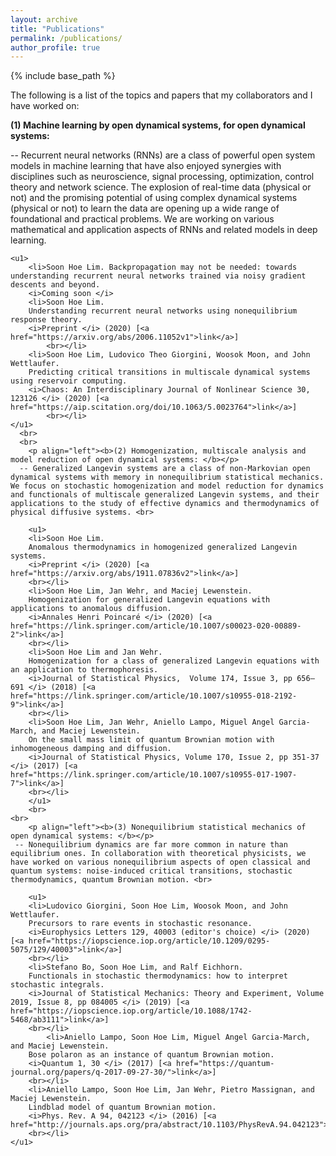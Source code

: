 ```yaml
---
layout: archive
title: "Publications"
permalink: /publications/
author_profile: true
---
```


<!-- {% if author.googlescholar %}
  You can also find my articles on <u><a href="{{author.googlescholar}}">my Google Scholar profile</a>.</u>
{% endif %} -->

{% include base_path %}

<!-- {% for post in site.publications reversed %}
  {% include archive-single.html %}
{% endfor %}
 -->

The following is a list of the topics and papers that my collaborators and I have worked on: <br>

<p align="left"><b>(1) Machine learning by open dynamical systems, for open dynamical systems: </b></p>
	  -- Recurrent neural networks (RNNs) are a class of powerful open system models in machine learning that have also enjoyed synergies with disciplines such as neuroscience, signal processing, optimization, control theory and network science. The explosion of real-time data (physical or not) and the promising potential of using complex dynamical systems (physical or not) to learn the data are opening up a wide range of foundational and practical problems. We are working on various mathematical and application aspects of RNNs and related models in deep learning.   <br>
	  
	<u1>
		<li>Soon Hoe Lim. Backpropagation may not be needed: towards understanding recurrent neural networks trained via noisy gradient descents and beyond. 
		<i>Coming soon </i> 
		<li>Soon Hoe Lim.      
		Understanding recurrent neural networks using nonequilibrium response theory. 
		<i>Preprint </i> (2020) [<a href="https://arxiv.org/abs/2006.11052v1">link</a>]
	    	<br></li>
		<li>Soon Hoe Lim, Ludovico Theo Giorgini, Woosok Moon, and John Wettlaufer.       
		Predicting critical transitions in multiscale dynamical systems using reservoir computing. 
		<i>Chaos: An Interdisciplinary Journal of Nonlinear Science 30, 123126 </i> (2020) [<a href="https://aip.scitation.org/doi/10.1063/5.0023764">link</a>] 
	    	<br></li>
	</u1>
	  <br>
	  <br>
	    <p align="left"><b>(2) Homogenization, multiscale analysis and model reduction of open dynamical systems: </b></p>
	  -- Generalized Langevin systems are a class of non-Markovian open dynamical systems with memory in nonequilibrium statistical mechanics. We focus on stochastic homogenization and model reduction for dynamics and functionals of multiscale generalized Langevin systems, and their applications to the study of effective dynamics and thermodynamics of physical diffusive systems. <br>
	  
    	<u1>
		<li>Soon Hoe Lim.
		Anomalous thermodynamics in homogenized generalized Langevin systems. 
		<i>Preprint </i> (2020) [<a href="https://arxiv.org/abs/1911.07836v2">link</a>] 
   		<br></li>   
		<li>Soon Hoe Lim, Jan Wehr, and Maciej Lewenstein.  
		Homogenization for generalized Langevin equations with applications to anomalous diffusion. 
		<i>Annales Henri Poincaré </i> (2020) [<a href="https://link.springer.com/article/10.1007/s00023-020-00889-2">link</a>]
   		<br></li>
		<li>Soon Hoe Lim and Jan Wehr. 
		Homogenization for a class of generalized Langevin equations with an application to thermophoresis. 
		<i>Journal of Statistical Physics,  Volume 174, Issue 3, pp 656–691 </i> (2018) [<a href="https://link.springer.com/article/10.1007/s10955-018-2192-9">link</a>]
   		<br></li>
		<li>Soon Hoe Lim, Jan Wehr, Aniello Lampo, Miguel Angel Garcia-March, and Maciej Lewenstein. 
		On the small mass limit of quantum Brownian motion with inhomogeneous damping and diffusion. 
		<i>Journal of Statistical Physics, Volume 170, Issue 2, pp 351-37 </i> (2017) [<a href="https://link.springer.com/article/10.1007/s10955-017-1907-7">link</a>]
   		<br></li>
    	</u1>
    	<br>
	<br>
	    <p align="left"><b>(3) Nonequilibrium statistical mechanics of open dynamical systems: </b></p>
	 -- Nonequilibrium dynamics are far more common in nature than equilibrium ones. In collaboration with theoretical physicists, we have worked on various nonequilibrium aspects of open classical and quantum systems: noise-induced critical transitions, stochastic thermodynamics, quantum Brownian motion. <br>
	  
    	<u1>
		<li>Ludovico Giorgini, Soon Hoe Lim, Woosok Moon, and John Wettlaufer. 
		Precursors to rare events in stochastic resonance.
		<i>Europhysics Letters 129, 40003 (editor's choice) </i> (2020) [<a href="https://iopscience.iop.org/article/10.1209/0295-5075/129/40003">link</a>] 
		<br></li>
		<li>Stefano Bo, Soon Hoe Lim, and Ralf Eichhorn.  
		Functionals in stochastic thermodynamics: how to interpret stochastic integrals. 
		<i>Journal of Statistical Mechanics: Theory and Experiment, Volume 2019, Issue 8, pp 084005 </i> (2019) [<a href="https://iopscience.iop.org/article/10.1088/1742-5468/ab3111">link</a>]
   		<br></li> 
        	<li>Aniello Lampo, Soon Hoe Lim, Miguel Angel Garcia-March, and Maciej Lewenstein. 
		Bose polaron as an instance of quantum Brownian motion. 
		<i>Quantum 1, 30 </i> (2017) [<a href="https://quantum-journal.org/papers/q-2017-09-27-30/">link</a>]
   		<br></li>
 		<li>Aniello Lampo, Soon Hoe Lim, Jan Wehr, Pietro Massignan, and Maciej Lewenstein.
		Lindblad model of quantum Brownian motion. 
		<i>Phys. Rev. A 94, 042123 </i> (2016) [<a href="http://journals.aps.org/pra/abstract/10.1103/PhysRevA.94.042123">link</a>]
   		<br></li>
	</u1>

 
